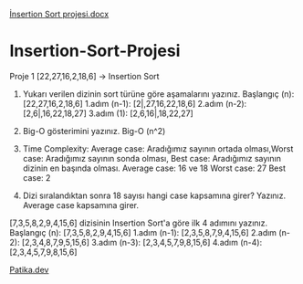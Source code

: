 [İnsertion Sort projesi.docx](https://github.com/sinemyagmur/Insertion-Sort-Projesi/files/9882729/Insertion.Sort.projesi.docx)
# Insertion-Sort-Projesi
Proje 1
[22,27,16,2,18,6] -> Insertion Sort
1.	Yukarı verilen dizinin sort türüne göre aşamalarını yazınız.
Başlangıç (n): [22,27,16,2,18,6] 
1.adım (n-1): [2|,27,16,22,18,6]
2.adım (n-2): [2,6|,16,22,18,27]
3.adım (1): [2,6,16|,18,22,27]

2.	Big-O gösterimini yazınız.
Big-O (n^2)

3.	Time Complexity: Average case: Aradığımız sayının ortada olması,Worst case: Aradığımız sayının sonda olması, Best case: Aradığımız sayının dizinin en başında olması.
Average case: 16 ve 18
Worst case: 27
Best case: 2   

4.	Dizi sıralandıktan sonra 18 sayısı hangi case kapsamına girer? Yazınız.
Average case kapsamına girer.

[7,3,5,8,2,9,4,15,6] dizisinin Insertion Sort'a göre ilk 4 adımını yazınız.
Başlangıç (n): [7,3,5,8,2,9,4,15,6]
1.adım (n-1): [2,3,5,8,7,9,4,15,6]
2.adım (n-2): [2,3,4,8,7,9,5,15,6]
3.adım (n-3): [2,3,4,5,7,9,8,15,6]
4.adım (n-4): [2,3,4,5,7,9,8,15,6]

[Patika.dev](https://www.patika.dev/tr)
